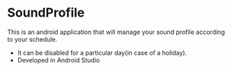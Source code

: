 # SoundProfile
This is an android application that will manage your sound profile according to your schedule.

* It can be disabled for a particular day(in case of a holiday).
* Developed in Android Studio
